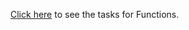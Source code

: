 <a href="https://github.com/TelerikAcademy/JavaScript-Fundamentals/tree/master/Topics/08.%20Functions/homework">Click here</a> to see the tasks for Functions.

